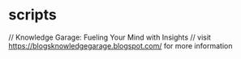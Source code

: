 # scripts

// Knowledge Garage: Fueling Your Mind with Insights 
// visit https://blogsknowledgegarage.blogspot.com/ for more information 
